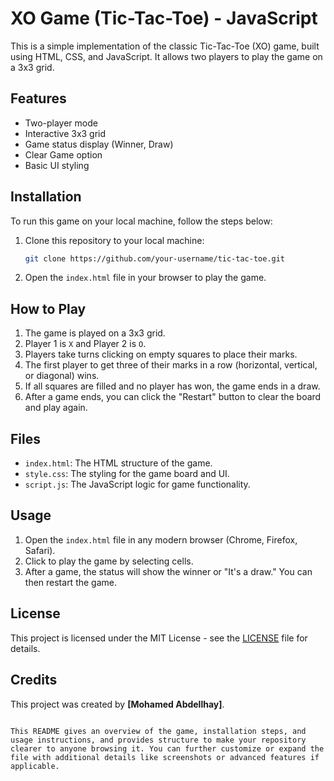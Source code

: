 # XO Game (Tic-Tac-Toe) - JavaScript

This is a simple implementation of the classic Tic-Tac-Toe (XO) game, built using HTML, CSS, and JavaScript. It allows two players to play the game on a 3x3 grid.

## Features

- Two-player mode
- Interactive 3x3 grid
- Game status display (Winner, Draw)
- Clear Game option
- Basic UI styling

## Installation

To run this game on your local machine, follow the steps below:

1. Clone this repository to your local machine:

   ```bash
   git clone https://github.com/your-username/tic-tac-toe.git
   ```

2. Open the `index.html` file in your browser to play the game.

## How to Play

1. The game is played on a 3x3 grid.
2. Player 1 is `X` and Player 2 is `O`.
3. Players take turns clicking on empty squares to place their marks.
4. The first player to get three of their marks in a row (horizontal, vertical, or diagonal) wins.
5. If all squares are filled and no player has won, the game ends in a draw.
6. After a game ends, you can click the "Restart" button to clear the board and play again.

## Files

- `index.html`: The HTML structure of the game.
- `style.css`: The styling for the game board and UI.
- `script.js`: The JavaScript logic for game functionality.

## Usage

1. Open the `index.html` file in any modern browser (Chrome, Firefox, Safari).
2. Click to play the game by selecting cells.
3. After a game, the status will show the winner or "It's a draw." You can then restart the game.

## License

This project is licensed under the MIT License - see the [LICENSE](LICENSE) file for details.

## Credits

This project was created by **[Mohamed Abdellhay]**.

```

This README gives an overview of the game, installation steps, and usage instructions, and provides structure to make your repository clearer to anyone browsing it. You can further customize or expand the file with additional details like screenshots or advanced features if applicable.
```
